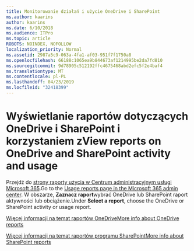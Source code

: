 ```yaml
---
title: Monitorowanie działań i użycie OneDrive i SharePoint
ms.author: kaarins
author: kaarins
ms.date: 6/10/2018
ms.audience: ITPro
ms.topic: article
ROBOTS: NOINDEX, NOFOLLOW
localization_priority: Normal
ms.assetid: 2987a5c9-063a-4fa1-af03-951f7f1750a8
ms.openlocfilehash: 66188c1065ea9b844673af1214995be2da7fd810
ms.sourcegitcommit: 9d78905c512192ffc4675468abd2efc5f2e4baf4
ms.translationtype: MT
ms.contentlocale: pl-PL
ms.lasthandoff: 04/23/2019
ms.locfileid: "32418399"
---
```

# <a name="view-reports-on-onedrive-and-sharepoint-activity-and-usage"></a><span data-ttu-id="8b82f-102">Wyświetlanie raportów dotyczących OneDrive i SharePoint i korzystaniem z</span><span class="sxs-lookup"><span data-stu-id="8b82f-102">View reports on OneDrive and SharePoint activity and usage</span></span>

<span data-ttu-id="8b82f-103">Przejdź do [strony raporty użycia w Centrum administracyjnym usługi Microsoft 365](https://admin.microsoft.com/AdminPortal/Home).</span><span class="sxs-lookup"><span data-stu-id="8b82f-103">Go to the [Usage reports page in the Microsoft 365 admin center](https://admin.microsoft.com/AdminPortal/Home).</span></span> <span data-ttu-id="8b82f-104">W obszarze, **Zaznacz raport**wybrać OneDrive lub SharePoint raport aktywności lub obciążenie.</span><span class="sxs-lookup"><span data-stu-id="8b82f-104">Under **Select a report**, choose the OneDrive or SharePoint activity or usage report.</span></span> 
  
[<span data-ttu-id="8b82f-105">Więcej informacji na temat raportów OneDrive</span><span class="sxs-lookup"><span data-stu-id="8b82f-105">More info about OneDrive reports</span></span>](https://go.microsoft.com/fwlink/?linkid=875239)
  
[<span data-ttu-id="8b82f-106">Więcej informacji na temat raportów programu SharePoint</span><span class="sxs-lookup"><span data-stu-id="8b82f-106">More info about SharePoint reports</span></span>](https://go.microsoft.com/fwlink/?linkid=875240)
  

